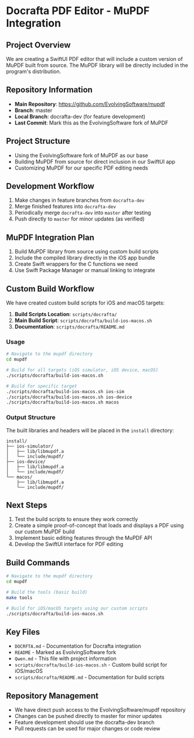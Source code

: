 # Docrafta PDF Editor - MuPDF Integration

## Project Overview
We are creating a SwiftUI PDF editor that will include a custom version of MuPDF built from source. The MuPDF library will be directly included in the program's distribution.

## Repository Information
- **Main Repository**: https://github.com/EvolvingSoftware/mupdf
- **Branch**: master
- **Local Branch**: docrafta-dev (for feature development)
- **Last Commit**: Mark this as the EvolvingSoftware fork of MuPDF

## Project Structure
- Using the EvolvingSoftware fork of MuPDF as our base
- Building MuPDF from source for direct inclusion in our SwiftUI app
- Customizing MuPDF for our specific PDF editing needs

## Development Workflow
1. Make changes in feature branches from `docrafta-dev`
2. Merge finished features into `docrafta-dev`
3. Periodically merge `docrafta-dev` into `master` after testing
4. Push directly to `master` for minor updates (as verified)

## MuPDF Integration Plan
1. Build MuPDF library from source using custom build scripts
2. Include the compiled library directly in the iOS app bundle
3. Create Swift wrappers for the C functions we need
4. Use Swift Package Manager or manual linking to integrate

## Custom Build Workflow
We have created custom build scripts for iOS and macOS targets:

1. **Build Scripts Location**: `scripts/docrafta/`
2. **Main Build Script**: `scripts/docrafta/build-ios-macos.sh`
3. **Documentation**: `scripts/docrafta/README.md`

### Usage
```bash
# Navigate to the mupdf directory
cd mupdf

# Build for all targets (iOS simulator, iOS device, macOS)
./scripts/docrafta/build-ios-macos.sh

# Build for specific target
./scripts/docrafta/build-ios-macos.sh ios-sim
./scripts/docrafta/build-ios-macos.sh ios-device
./scripts/docrafta/build-ios-macos.sh macos
```

### Output Structure
The built libraries and headers will be placed in the `install` directory:
```
install/
├── ios-simulator/
│   ├── lib/libmupdf.a
│   └── include/mupdf/
├── ios-device/
│   ├── lib/libmupdf.a
│   └── include/mupdf/
└── macos/
    ├── lib/libmupdf.a
    └── include/mupdf/
```

## Next Steps
1. Test the build scripts to ensure they work correctly
2. Create a simple proof-of-concept that loads and displays a PDF using our custom MuPDF build
3. Implement basic editing features through the MuPDF API
4. Develop the SwiftUI interface for PDF editing

## Build Commands
```bash
# Navigate to the mupdf directory
cd mupdf

# Build the tools (basic build)
make tools

# Build for iOS/macOS targets using our custom scripts
./scripts/docrafta/build-ios-macos.sh
```

## Key Files
- `DOCRFTA.md` - Documentation for Docrafta integration
- `README` - Marked as EvolvingSoftware fork
- `Qwen.md` - This file with project information
- `scripts/docrafta/build-ios-macos.sh` - Custom build script for iOS/macOS
- `scripts/docrafta/README.md` - Documentation for build scripts

## Repository Management
- We have direct push access to the EvolvingSoftware/mupdf repository
- Changes can be pushed directly to master for minor updates
- Feature development should use the docrafta-dev branch
- Pull requests can be used for major changes or code review